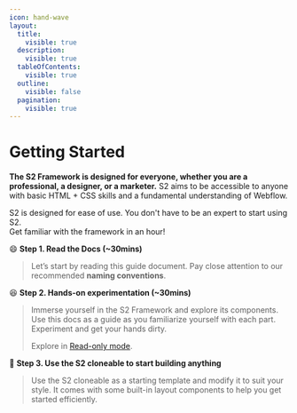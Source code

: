 ```yaml
---
icon: hand-wave
layout:
  title:
    visible: true
  description:
    visible: true
  tableOfContents:
    visible: true
  outline:
    visible: false
  pagination:
    visible: true
---
```


# Getting Started

**The S2 Framework is designed for everyone, whether you are a professional, a designer, or a marketer.** S2 aims to be accessible to anyone with basic HTML + CSS skills and a fundamental understanding of Webflow.



S2 is designed for ease of use. You don't have to be an expert to start using S2.\
Get familiar with the framework in an hour!

:smile: **Step 1. Read the Docs (\~30mins)**

> Let’s start by reading this guide document. Pay close attention to our recommended **naming conventions**.

:laughing: **Step 2. Hands-on experimentation (\~30mins)**

> Immerse yourself in the S2 Framework and explore its components. Use this docs as a guide as you familiarize yourself with each part. Experiment and get your hands dirty.
>
> Explore in [Read-only mode](https://s2-framework.webflow.io/#preview).

:trumpet: **Step 3. Use the S2 cloneable to start building anything**

> Use the S2 cloneable as a starting template and modify it to suit your style. It comes with some built-in layout components to help you get started efficiently.



